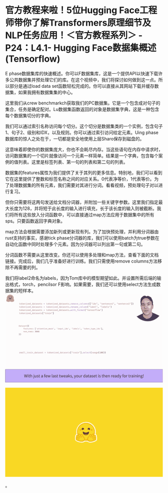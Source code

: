 # 官方教程来啦！5位Hugging Face工程师带你了解Transformers原理细节及NLP任务应用！＜官方教程系列＞ - P24：L4.1- Hugging Face数据集概述(Tensorflow) 

E phase数据集库的快速概述。你可以F数据集库，这是一个提供API以快速下载许多公共数据集并预处理它们的库。在这个视频中，我们将探讨如何做到这一点。所以部分是通过load data set函数轻松完成的。你可以直接从其网站下载并缓存数据集，如果我拥有数据集集的中心。

这里我们从crew benchmarkch获取我们的PC数据集。它是一个包含成对句子的集合，任务是确定配对。Lu数据集函数返回的对象是数据集字典，这是一种包含每个数据集切分的字典。

我们可以通过索引名称访问每个切分。这个切分是数据集类的一个实例，包含句子1、句子2、级别和IDX，以及规则。你可以通过索引访问给定元素。Uing phase数据库的惊人之处在于，一切都是安全地使用上层Sharo保存到磁盘的。

这意味着即使你的数据集庞大，你也不会耗尽内存。当这些语句在内存中请求时，访问数据集的一个切片就像访问一个元素一样简单。结果是一个字典，包含每个案例的值列表。这里是标签列表、第一句的列表和第二句的列表。

数据集的features属性为我们提供了关于其列的更多信息。特别地，我们可以看到它在这里提供了整数和标签名称之间的对应关系。0代表净等价，1代表等价。为了处理数据集的所有元素，我们需要对其进行分词。看看视频，预处理句子对以进行复习。

但你只需要将这两句发送给文档分词器，并附加一些关键字参数。这里我们指定最大长度为128，并将短于此长度的输入进行填充，长于该长度的输入则被截断。我们将所有这些放入分词函数中，可以直接通过map方法应用于数据集中的所有sps。只要函数返回字典对象。

map方法会根据需要添加新列或更新现有列。为了加快预处理，并利用分词器由rust支持的事实，感谢tick phase分词器的库，我们可以使用batch为true参数在自动化函数中同时处理多个元素。因为分词器可以列出第一句或第二句。

分词函数不需要从这里改变。你还可以使用多处理和map方法，查看下面的文档链接。完成后，我们几乎准备好进行训练。我们只需使用remove columns方法移除不再需要的列。

我们将label2命名为labels，因为Tom库中的模型期望如此。并设置所需后端的输出格式，torch，pencilsor F影响。如果需要，我们还可以使用select方法生成数据集的短样本。![](img/f6041b007d37d801ffac34c82c22471c_1.png)

![](img/f6041b007d37d801ffac34c82c22471c_2.png)

。
